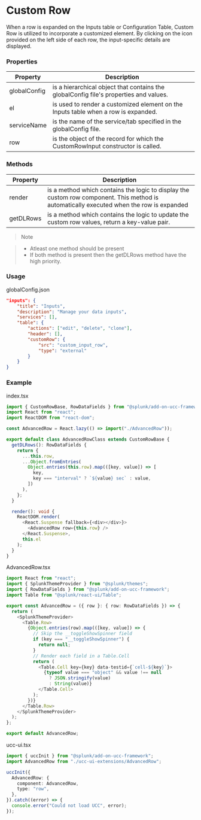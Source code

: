 # Custom Row

When a row is expanded on the Inputs table or Configuration Table, Custom Row is utilized to incorporate a customized element. By clicking on the icon provided on the left side of each row, the input-specific details are displayed.

### Properties

| Property     | Description                                                                           |
| ------------ | ------------------------------------------------------------------------------------- |
| globalConfig | is a hierarchical object that contains the globalConfig file's properties and values. |
| el           | is used to render a customized element on the Inputs table when a row is expanded.    |
| serviceName  | is the name of the service/tab specified in the globalConfig file.                    |
| row          | is the object of the record for which the CustomRowInput constructor is called.       |

### Methods

| Property  | Description                                                                                                                              |
| --------- | ---------------------------------------------------------------------------------------------------------------------------------------- |
| render    | is a method which contains the logic to display the custom row component. This method is automatically executed when the row is expanded |
| getDLRows | is a method which contains the logic to update the custom row values, return a key-value pair.                                           |

> Note

> - Atleast one method should be present
> - If both method is present then the getDLRows method have the high priority.

### Usage

globalConfig.json

```json
"inputs": {
    "title": "Inputs",
    "description": "Manage your data inputs",
    "services": [],
    "table": {
        "actions": ["edit", "delete", "clone"],
        "header": [],
        "customRow": {
            "src": "custom_input_row",
            "type": "external"
        }
    }
}
```


### Example

index.tsx

```typescript
import { CustomRowBase, RowDataFields } from "@splunk/add-on-ucc-framework";
import React from "react";
import ReactDOM from "react-dom";

const AdvancedRow = React.lazy(() => import("./AdvancedRow"));

export default class AdvancedRowClass extends CustomRowBase {
  getDLRows(): RowDataFields {
    return {
      ...this.row,
      ...Object.fromEntries(
        Object.entries(this.row).map(([key, value]) => [
          key,
          key === "interval" ? `${value} sec` : value,
        ])
      ),
    };
  }

  render(): void {
    ReactDOM.render(
      <React.Suspense fallback={<div></div>}>
        <AdvancedRow row={this.row} />
      </React.Suspense>,
      this.el
    );
  }
}

```

AdvancedRow.tsx

```typescript
import React from "react";
import { SplunkThemeProvider } from "@splunk/themes";
import { RowDataFields } from "@splunk/add-on-ucc-framework";
import Table from "@splunk/react-ui/Table";

export const AdvancedRow = ({ row }: { row: RowDataFields }) => {
  return (
    <SplunkThemeProvider>
      <Table.Row>
        {Object.entries(row).map(([key, value]) => {
          // Skip the __toggleShowSpinner field
          if (key === "__toggleShowSpinner") {
            return null;
          }
          // Render each field in a Table.Cell
          return (
            <Table.Cell key={key} data-testid={`cell-${key}`}>
              {typeof value === "object" && value !== null
                ? JSON.stringify(value)
                : String(value)}
            </Table.Cell>
          );
        })}
      </Table.Row>
    </SplunkThemeProvider>
  );
};

export default AdvancedRow;

```

ucc-ui.tsx

```typescript
import { uccInit } from "@splunk/add-on-ucc-framework";
import AdvancedRow from "./ucc-ui-extensions/AdvancedRow";

uccInit({
  AdvancedRow: {
    component: AdvancedRow,
    type: "row",
  },
}).catch((error) => {
  console.error("Could not load UCC", error);
});

```
